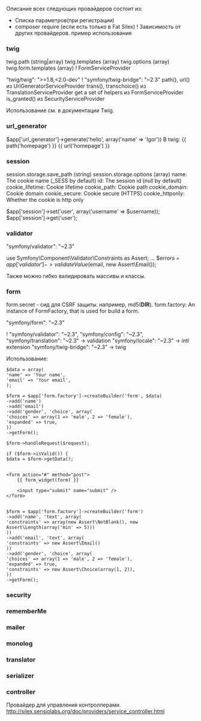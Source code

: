 Описание всех следующих провайдеров состоит из:

+ Списка параметров(при регистрации)
+ composer require (если есть только в Fat Silex)
! Зависимость от других провайдеров.
пример использования

### twig

twig.path (string|array)
twig.templates (array)
twig.options (array)
twig.form.templates (array) ! FormServiceProvider

"twig/twig": ">=1.8,<2.0-dev"
! "symfony/twig-bridge": "~2.3"
	path(), url() из UrlGeneratorServiceProvider
	trans(), transchoice() из TranslationServiceProvider
	get a set of helpers из FormServiceProvider
	is_granted() из SecurityServiceProvider

Использование см. в документации Twig.

### url_generator

$app['url_generator']->generate('hello', array('name' => 'Igor'))
В twig:
{{ path('homepage') }}
{{ url('homepage') }}

### session

session.storage.save_path (string)
session.storage.options (array)
	name: The cookie name (_SESS by default)
	id: The session id (null by default)
	cookie_lifetime: Cookie lifetime
	cookie_path: Cookie path
	cookie_domain: Cookie domain
	cookie_secure: Cookie secure (HTTPS)
	cookie_httponly: Whether the cookie is http only

$app['session']->set('user', array('username' => $username));
$app['session']->get('user');


### validator

"symfony/validator": "~2.3"

use Symfony\Component\Validator\Constraints as Assert;
...
$errors = $app['validator']->validateValue($email, new Assert\Email());

Также можно гибко валидировать массивы и классы.


### form

form.secret - сид для CSRF защиты. например, md5(__DIR__).
form.factory: An instance of FormFactory, that is used for build a form.


"symfony/form": "~2.3"

!   "symfony/validator": "~2.3",
    "symfony/config": "~2.3",
    "symfony/translation": "~2.3" -> validation
    "symfony/locale": "~2.3" -> intl extension
    "symfony/twig-bridge": "~2.3" -> twig

Использование:

	$data = array(
	'name' => 'Your name',
	'email' => 'Your email',
	);

	$form = $app['form.factory']->createBuilder('form', $data)
	->add('name')
	->add('email')
	->add('gender', 'choice', array(
	'choices' => array(1 => 'male', 2 => 'female'),
	'expanded' => true,
	))
	->getForm();

	$form->handleRequest($request);

	if ($form->isValid()) {
	$data = $form->getData();


	<form action="#" method="post">
	    {{ form_widget(form) }}

	    <input type="submit" name="submit" />
	</form>


	$form = $app['form.factory']->createBuilder('form')
	->add('name', 'text', array(
	'constraints' => array(new Assert\NotBlank(), new Assert\Length(array('min' => 5)))
	))
	->add('email', 'text', array(
	'constraints' => new Assert\Email()
	))
	->add('gender', 'choice', array(
	'choices' => array(1 => 'male', 2 => 'female'),
	'expanded' => true,
	'constraints' => new Assert\Choice(array(1, 2)),
	))
	->getForm();


### security
### rememberMe
### mailer
### monolog
### translator
### serializer

### controller
Провайдер для управления контроллерами.
http://silex.sensiolabs.org/doc/providers/service_controller.html
